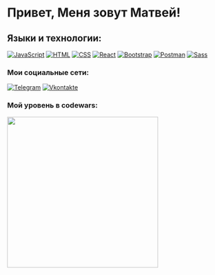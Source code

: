 # Привет, Меня зовут Матвей!

## Языки и технологии:
[![JavaScript](https://shields.io/badge/-JavaScript-f7df1c?logo=javascript&style=for-the-badge&logoColor=222222)](https://learn.javascript.ru/)
[![HTML](https://shields.io/badge/-HTML5-e54c20?logo=html5&style=for-the-badge&logoColor=fff)](https://html5book.ru/html-html5/)
[![CSS](https://shields.io/badge/-CSS3-2162af?logo=css3&style=for-the-badge&logoColor=fff)](https://html5book.ru/osnovy-css/)
[![React](https://shields.io/badge/-React-fff?logo=react&style=for-the-badge&logoColor=57c4dc)](https://reactjs.org/)
[![Bootstrap](https://img.shields.io/badge/-Bootstrap-7852b2?logo=bootstrap&style=for-the-badge&logoColor=fff)](https://getbootstrap.com/)
[![Postman](https://img.shields.io/badge/-Postman-fc6c35?logo=Postman&style=for-the-badge&logoColor=fff)](https://www.postman.com/)
[![Sass](https://img.shields.io/badge/-Sass-cc6599?logo=sass&style=for-the-badge&logoColor=fff)](https://sass-scss.ru/)

### Мои социальные сети:

[![Telegram](https://shields.io/badge/-Telegram-000?logo=telegram&style=for-the-badge)](https://t.me/Ifedotov)
[![Vkontakte](https://shields.io/badge/-Vkontakte-000?logo=vk&logoColor=4F7DB3&style=for-the-badge)](https://vk.com/1fedotov)

### Мой уровень в codewars:
<img width='350px' src='https://www.codewars.com/users/Matvey991/badges/large'>

